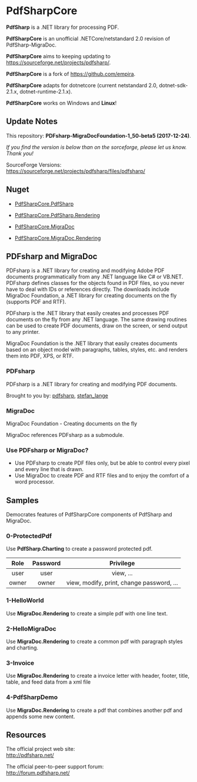 # PdfSharpCore

**PdfSharp** is a .NET library for processing PDF.

**PdfSharpCore** is an unofficial .NETCore/netstandard 2.0 revision of PdfSharp-MigraDoc.

**PdfSharpCore** aims to keeping updating to https://sourceforge.net/projects/pdfsharp/.

**PdfSharpCore** is a fork of https://github.com/empira.

**PdfSharpCore** adapts for dotnetcore (current netstandard 2.0, dotnet-sdk-2.1.x, dotnet-runtime-2.1.x).

**PdfSharpCore** works on Windows and **Linux**!


## Update Notes
This repository: **PDFsharp-MigraDocFoundation-1_50-beta5 (2017-12-24)**.

_If you find the version is below than on the sorceforge, please let us know. Thank you!_

SourceForge Versions: https://sourceforge.net/projects/pdfsharp/files/pdfsharp/


## Nuget
- [PdfSharpCore.PdfSharp](https://www.nuget.org/packages/PdfSharpCore.PdfSharp)

- [PdfSharpCore.PdfSharp.Rendering](https://www.nuget.org/packages/PdfSharpCore.PdfSharp.Rendering)

- [PdfSharpCore.MigraDoc](https://www.nuget.org/packages/PdfSharpCore.MigraDoc)

- [PdfSharpCore.MigraDoc.Rendering](https://www.nuget.org/packages/PdfSharpCore.MigraDoc.Rendering)


## PDFsharp and MigraDoc
PDFsharp is a .NET library for creating and modifying Adobe PDF documents programmatically from any .NET language like C# or VB.NET. PDFsharp defines classes for the objects found in PDF files, so you never have to deal with IDs or references directly.
The downloads include MigraDoc Foundation, a .NET library for creating documents on the fly (supports PDF and RTF).

PDFsharp is the .NET library that easily creates and processes PDF documents on the fly from any .NET language. The same drawing routines can be used to create PDF documents, draw on the screen, or send output to any printer.

MigraDoc Foundation is the .NET library that easily creates documents based on an object model with paragraphs, tables, styles, etc. and renders them into PDF, XPS, or RTF.

### PDFsharp
PDFsharp is a .NET library for creating and modifying PDF documents.

Brought to you by: [pdfsharp](https://sourceforge.net/u/pdfsharp), [stefan_lange](https://sourceforge.net/u/userid-1360638)

### MigraDoc
MigraDoc Foundation - Creating documents on the fly

MigraDoc references PDFsharp as a submodule. 

### Use PDFsharp or MigraDoc?
* Use PDFsharp to create PDF files only, but be able to control every pixel and every line that is drawn.
* Use MigraDoc to create PDF and RTF files and to enjoy the comfort of a word processor.

## Samples

Democrates features of PdfSharpCore components of PdfSharp and MigraDoc.

### 0-ProtectedPdf
Use **PdfSharp.Charting** to create a password protected pdf.

| Role | Password | Privilege|
|:---:|:----:|:---:|
|user | user | view, ...
|owner | owner | view, modify, print, change password, ... |

### 1-HelloWorld
Use **MigraDoc.Rendering** to create a simple pdf with one line text.

### 2-HelloMigraDoc
Use **MigraDoc.Rendering** to create a common pdf with paragraph styles and charting.

### 3-Invoice
Use **MigraDoc.Rendering** to create a invoice letter with header, footer, title, table, and feed data from a xml file

### 4-PdfSharpDemo
Use **MigraDoc.Rendering** to create a pdf that combines another pdf and appends some new content.



## Resources

The official project web site:  
http://pdfsharp.net/

The official peer-to-peer support forum:  
http://forum.pdfsharp.net/





